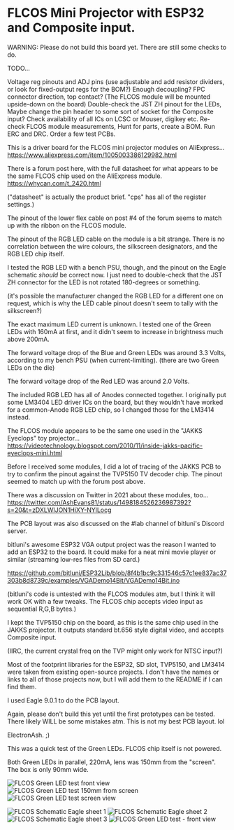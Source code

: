 # FLCOS Mini Projector with ESP32 and Composite input.


WARNING: Please do not build this board yet. There are still some checks to do.

TODO...

Voltage reg pinouts and ADJ pins (use adjustable and add resistor dividers, or look for fixed-output regs for the BOM?)
Enough decoupling?
FPC connector direction, top contact? (The FLCOS module will be mounted upside-down on the board)
Double-check the JST ZH pinout for the LEDs,
Maybe change the pin header to some sort of socket for the Composite input?
Check availability of all ICs on LCSC or Mouser, digikey etc.
Re-check FLCOS module measurements,
Hunt for parts, create a BOM.
Run ERC and DRC.
Order a few test PCBs.


This is a driver board for the FLCOS mini projector modules on AliExpress...
https://www.aliexpress.com/item/1005003386129982.html


There is a forum post here, with the full datasheet for what appears to be the same FLCOS chip used on the AliExpress module.
https://whycan.com/t_2420.html

("datasheet" is actually the product brief. "cps" has all of the register settings.)

The pinout of the lower flex cable on post #4 of the forum seems to match up with the ribbon on the FLCOS module.


The pinout of the RGB LED cable on the module is a bit strange.
There is no correlation between the wire colours, the silkscreen designators, and the RGB LED chip itself.

I tested the RGB LED with a bench PSU, though, and the pinout on the Eagle schematic *should* be correct now.
I just need to double-check that the JST ZH connector for the LED is not rotated 180-degrees or something.

(it's possible the manufacturer changed the RGB LED for a different one on request, which is why the LED cable pinout doesn't seem to tally with the silkscreen?)

The exact maximum LED current is unknown.
I tested one of the Green LEDs with 160mA at first, and it didn't seem to increase in brightness much above 200mA.

The forward voltage drop of the Blue and Green LEDs was around 3.3 Volts, according to my bench PSU (when current-limiting). (there are two Green LEDs on the die) 

The forward voltage drop of the Red LED was around 2.0 Volts.


The included RGB LED has all of Anodes connected together.
I originally put some LM3404 LED driver ICs on the board, but they wouldn't have worked for a common-Anode RGB LED chip, so I changed those for the LM3414 instead.


The FLCOS module appears to be the same one used in the "JAKKS Eyeclops" toy projector...
https://videotechnology.blogspot.com/2010/11/inside-jakks-pacific-eyeclops-mini.html

Before I received some modules, I did a lot of tracing of the JAKKS PCB to try to confirm the pinout against the TVP5150 TV decoder chip.
The pinout seemed to match up with the forum post above.


There was a discussion on Twitter in 2021 about these modules, too...
https://twitter.com/AshEvans81/status/1498184526236987392?s=20&t=zDXLWlJON1HiXY-NYlLocg


The PCB layout was also discussed on the #lab channel of bitluni's Discord server.

bitluni's awesome ESP32 VGA output project was the reason I wanted to add an ESP32 to the board.
It could make for a neat mini movie player or similar (streaming low-res files from SD card.)

https://github.com/bitluni/ESP32Lib/blob/8f4b1bc9c331546c57c1ee837ac37303b8d8739c/examples/VGADemo14Bit/VGADemo14Bit.ino


(bitluni's code is untested with the FLCOS modules atm, but I think it will work OK with a few tweaks. The FLCOS chip accepts video input as sequential R,G,B bytes.)


I kept the TVP5150 chip on the board, as this is the same chip used in the JAKKS projector.
It outputs standard bt.656 style digital video, and accepts Composite input.

(IIRC, the current crystal freq on the TVP might only work for NTSC input?)


Most of the footprint libraries for the ESP32, SD slot, TVP5150, and LM3414 were taken from existing open-source projects.
I don't have the names or links to all of those projects now, but I will add them to the README if I can find them.


I used Eagle 9.0.1 to do the PCB layout.

Again, please don't build this yet until the first prototypes can be tested.
There likely WILL be some mistakes atm. This is not my best PCB layout. lol


ElectronAsh. ;)


This was a quick test of the Green LEDs. FLCOS chip itself is not powered.

Both Green LEDs in parallel, 220mA, lens was 150mm from the "screen".
The box is only 90mm wide.

![FLCOS Green LED test front view](/images/FLCOS_Green_LED_test_front_view.jpg)
![FLCOS Green LED test 150mm from screen](/images/FLCOS_Green_LED_test_150mm_from_screen.jpg)
![FLCOS Green LED test screen view](/images/FLCOS_Green_LED_test_screen_view.jpg)

![FLCOS Schematic Eagle sheet 1](/images/FLCOS_Schematic_Eagle_sheet_1.png)
![FLCOS Schematic Eagle sheet 2](/images/FLCOS_Schematic_Eagle_sheet_2.png)
![FLCOS Schematic Eagle sheet 3](/images/FLCOS_Schematic_Eagle_sheet_3.png)
![FLCOS Green LED test - front view](/images/FLCOS_Board_Eagle.png)
